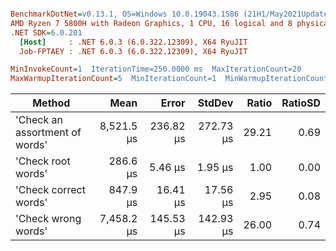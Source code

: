 ``` ini

BenchmarkDotNet=v0.13.1, OS=Windows 10.0.19043.1586 (21H1/May2021Update)
AMD Ryzen 7 5800H with Radeon Graphics, 1 CPU, 16 logical and 8 physical cores
.NET SDK=6.0.201
  [Host]     : .NET 6.0.3 (6.0.322.12309), X64 RyuJIT
  Job-FPTAEY : .NET 6.0.3 (6.0.322.12309), X64 RyuJIT

MinInvokeCount=1  IterationTime=250.0000 ms  MaxIterationCount=20  
MaxWarmupIterationCount=5  MinIterationCount=1  MinWarmupIterationCount=1  

```
|                         Method |       Mean |     Error |    StdDev | Ratio | RatioSD |
|------------------------------- |-----------:|----------:|----------:|------:|--------:|
| &#39;Check an assortment of words&#39; | 8,521.5 μs | 236.82 μs | 272.73 μs | 29.21 |    0.69 |
|             &#39;Check root words&#39; |   286.6 μs |   5.46 μs |   1.95 μs |  1.00 |    0.00 |
|          &#39;Check correct words&#39; |   847.9 μs |  16.41 μs |  17.56 μs |  2.95 |    0.08 |
|            &#39;Check wrong words&#39; | 7,458.2 μs | 145.53 μs | 142.93 μs | 26.00 |    0.74 |
